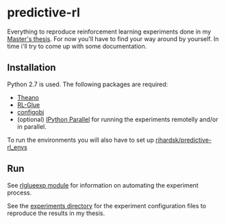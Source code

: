 # predictive-rl
Everything to reproduce reinforcement learning experiments done
in my [Master's thesis](https://github.com/rihardsk/rlthesis).
For now you'll have to find your way around by yourself. In
time i'll try to come up with some documentation.

## Installation
Python 2.7 is used. The following packages are required:
* [Theano](http://deeplearning.net/software/theano/)
* [RL-Glue](http://glue.rl-community.org/)
* [configobj](https://github.com/DiffSK/configobj)
* (optional) [IPython Parallel](http://ipyparallel.readthedocs.io/)
for running the experiments remotelly and/or in parallel.

To run the environments you will also have to set up
[rihardsk/predictive-rl_envs](https://github.com/rihardsk/predictive-rl_envs)

## Run
See [rlglueexp module](predictive_rl/rlglueexp/README.md) for information on
automating the experiment process.

See the [experiments directory](experiments/README.md)
for the experiment configuration files to reproduce the
results in my thesis.
